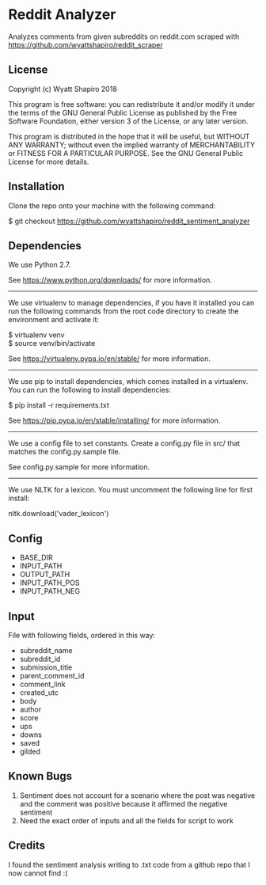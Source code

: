 # Reddit Analyzer

Analyzes comments from given subreddits on reddit.com scraped with https://github.com/wyattshapiro/reddit_scraper


## License
Copyright (c) Wyatt Shapiro 2018

This program is free software: you can redistribute it and/or modify it under the terms of the GNU General Public License as published by the Free Software Foundation, either version 3 of the License, or any later version.

This program is distributed in the hope that it will be useful, but WITHOUT ANY WARRANTY; without even the implied warranty of MERCHANTABILITY or FITNESS FOR A PARTICULAR PURPOSE. See the GNU General Public License for more details.

## Installation

Clone the repo onto your machine with the following command:

$ git checkout https://github.com/wyattshapiro/reddit_sentiment_analyzer


## Dependencies

We use Python 2.7.

See https://www.python.org/downloads/ for more information.

----

We use virtualenv to manage dependencies, if you have it installed you can run
the following commands from the root code directory to create the environment and
activate it:

$ virtualenv venv  
$ source venv/bin/activate

See https://virtualenv.pypa.io/en/stable/ for more information.

----

We use pip to install dependencies, which comes installed in a virtualenv.
You can run the following to install dependencies:

$ pip install -r requirements.txt

See https://pip.pypa.io/en/stable/installing/ for more information.

----

We use a config file to set constants. Create a config.py file in src/ that matches the config.py.sample file.

See config.py.sample for more information.

----

We use NLTK for a lexicon. You must uncomment the following line for first install:

nltk.download('vader_lexicon')


## Config

- BASE_DIR
- INPUT_PATH
- OUTPUT_PATH
- INPUT_PATH_POS
- INPUT_PATH_NEG

## Input

File with following fields, ordered in this way:

- subreddit_name
- subreddit_id
- submission_title
- parent_comment_id
- comment_link
- created_utc
- body
- author
- score
- ups
- downs
- saved
- gilded


## Known Bugs

1. Sentiment does not account for a scenario where the post was negative and the comment was positive because it affirmed the negative sentiment
2. Need the exact order of inputs and all the fields for script to work


## Credits

I found the sentiment analysis writing to .txt code from a github repo that I now cannot find :(
